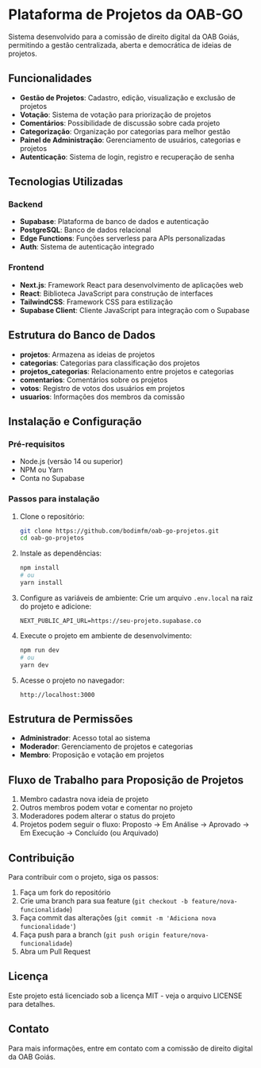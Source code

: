 # Plataforma de Projetos da OAB-GO

Sistema desenvolvido para a comissão de direito digital da OAB Goiás, permitindo a gestão centralizada, aberta e democrática de ideias de projetos.

## Funcionalidades

- **Gestão de Projetos**: Cadastro, edição, visualização e exclusão de projetos
- **Votação**: Sistema de votação para priorização de projetos
- **Comentários**: Possibilidade de discussão sobre cada projeto
- **Categorização**: Organização por categorias para melhor gestão
- **Painel de Administração**: Gerenciamento de usuários, categorias e projetos
- **Autenticação**: Sistema de login, registro e recuperação de senha

## Tecnologias Utilizadas

### Backend

- **Supabase**: Plataforma de banco de dados e autenticação
- **PostgreSQL**: Banco de dados relacional
- **Edge Functions**: Funções serverless para APIs personalizadas
- **Auth**: Sistema de autenticação integrado

### Frontend

- **Next.js**: Framework React para desenvolvimento de aplicações web
- **React**: Biblioteca JavaScript para construção de interfaces
- **TailwindCSS**: Framework CSS para estilização
- **Supabase Client**: Cliente JavaScript para integração com o Supabase

## Estrutura do Banco de Dados

- **projetos**: Armazena as ideias de projetos
- **categorias**: Categorias para classificação dos projetos
- **projetos_categorias**: Relacionamento entre projetos e categorias
- **comentarios**: Comentários sobre os projetos
- **votos**: Registro de votos dos usuários em projetos
- **usuarios**: Informações dos membros da comissão

## Instalação e Configuração

### Pré-requisitos

- Node.js (versão 14 ou superior)
- NPM ou Yarn
- Conta no Supabase

### Passos para instalação

1. Clone o repositório:
   ```bash
   git clone https://github.com/bodimfm/oab-go-projetos.git
   cd oab-go-projetos
   ```

2. Instale as dependências:
   ```bash
   npm install
   # ou
   yarn install
   ```

3. Configure as variáveis de ambiente:
   Crie um arquivo `.env.local` na raiz do projeto e adicione:
   ```
   NEXT_PUBLIC_API_URL=https://seu-projeto.supabase.co
   ```

4. Execute o projeto em ambiente de desenvolvimento:
   ```bash
   npm run dev
   # ou
   yarn dev
   ```

5. Acesse o projeto no navegador:
   ```
   http://localhost:3000
   ```

## Estrutura de Permissões

- **Administrador**: Acesso total ao sistema
- **Moderador**: Gerenciamento de projetos e categorias
- **Membro**: Proposição e votação em projetos

## Fluxo de Trabalho para Proposição de Projetos

1. Membro cadastra nova ideia de projeto
2. Outros membros podem votar e comentar no projeto
3. Moderadores podem alterar o status do projeto
4. Projetos podem seguir o fluxo: Proposto → Em Análise → Aprovado → Em Execução → Concluído (ou Arquivado)

## Contribuição

Para contribuir com o projeto, siga os passos:

1. Faça um fork do repositório
2. Crie uma branch para sua feature (`git checkout -b feature/nova-funcionalidade`)
3. Faça commit das alterações (`git commit -m 'Adiciona nova funcionalidade'`)
4. Faça push para a branch (`git push origin feature/nova-funcionalidade`)
5. Abra um Pull Request

## Licença

Este projeto está licenciado sob a licença MIT - veja o arquivo LICENSE para detalhes.

## Contato

Para mais informações, entre em contato com a comissão de direito digital da OAB Goiás.